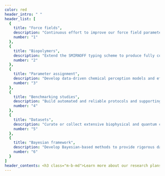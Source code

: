 ```yaml
---
color: red
header_intro: " "
header_list: [
  {
    title: "Force fields",
    description: "Continuous effort to improve our force field parameters for all molecules, fitting procedures and infrastructure by incorporating new scientific findings obtained through optimization and benchmarking cycles following every new force field generation.",
    number: "1"
  },
  {
    title: "Biopolymers",
    description: "Extend the SMIRNOFF typing scheme to produce fully consistent comprehensive biomolecular force fields (including biopolymers such as proteins and nucleic acids, lipids, carbohydrates, and other biomolecules).",
    number: "2"
  },
  {
    title: "Parameter assignment",
    description: "Develop data-driven chemical perception models and efficient charge prediction methods to enable automated and accurate parameter assignment.",
    number: "3"
  },
  {
    title: "Benchmarking studies",
    description: "Build automated and reliable protocols and supporting infrastructure to compute and analyse physical properties, free energies of host-guest and protein-ligand systems, and conformational energy and geometry differences.",
    number: "4"    
  },
  {
    title: "Datasets",
    description: "Curate or collect extensive biophysical and quantum chemical data needed to build and asses (bio)polymer and small molecule force fields.",
    number: "5"
  },
  {
    title: "Bayesian framework",
    description: "Develop Bayesian-based methods to provide rigorous data-driven motivation for choice of functional forms, SMIRNOFF types and assessment of prediction accuracy.",
    number: "6"
  }
]
header_contents: <h3 class="m-b-md">Learn more about our research plans and activities:</h3><div><a href="https://openforcefield.atlassian.net/wiki/spaces/PS/pages/423854401/Open+Force+Field+Scientific+Roadmap+2020?moved=true" class="button">Science Roadmap</a> <a href="/community/news/science-updates/" class="button">Science Blog</a> <a href="openff-summary2020.pdf" class="button">Executive Summary</a> <a href="openff-plan.pdf" class="button">Detailed Project Plan</a></div>
---
```

